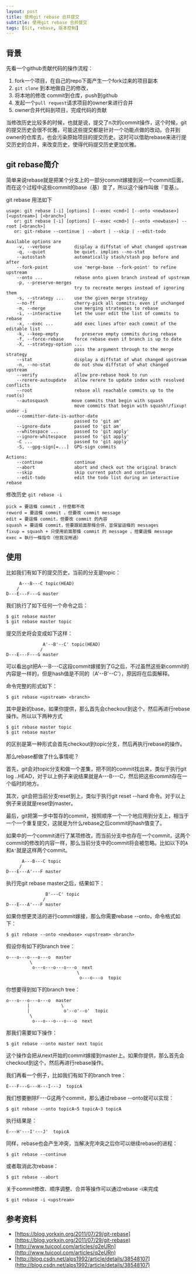 ```yaml
---
layout: post
title: 使用git rebase 合并提交
subtitle: 使用git rebase 合并提交
tags: [Git, rebase, 版本控制]
---
```



## 背景
先看一个github贡献代码的操作流程：

1. fork一个项目，在自己的repo下面产生一个fork过来的项目副本
2. `git clone` 到本地做自己的修改，
3. 将本地的修改 commit到仓库，push到github
4. 发起一个`pull request`请求项目的owner来进行合并
5. owner合并代码到项目，完成代码的贡献

当修改历史比较多的时候，也就是说，提交了n次的commit操作，这个时候，git 的提交历史会很不优雅，可能这些提交都是针对一个功能点做的改动。合并到owner的仓库去，也会污染原始项目的提交历史。这时可以借助rebase来进行提交历史的合并，来改变历史，使得代码提交历史更加优雅。

## git rebase简介
简单来说rebase就是把某个分支上的一部分commit嫁接到另一个commit后面，而在这个过程中这些commit的base（基）变了，所以这个操作叫做『变基』。

git rebase 用法如下

    usage: git rebase [-i] [options] [--exec <cmd>] [--onto <newbase>] [<upstream>] [<branch>]
       or: git rebase [-i] [options] [--exec <cmd>] [--onto <newbase>] --root [<branch>]
       or: git-rebase --continue | --abort | --skip | --edit-todo

    Available options are
        -v, --verbose         display a diffstat of what changed upstream
        -q, --quiet           be quiet. implies --no-stat
        --autostash           automatically stash/stash pop before and after
        --fork-point          use 'merge-base --fork-point' to refine upstream
        --onto ...            rebase onto given branch instead of upstream
        -p, --preserve-merges
                              try to recreate merges instead of ignoring them
        -s, --strategy ...    use the given merge strategy
        --no-ff               cherry-pick all commits, even if unchanged
        -m, --merge           use merging strategies to rebase
        -i, --interactive     let the user edit the list of commits to rebase
        -x, --exec ...        add exec lines after each commit of the editable list
        -k, --keep-empty	     preserve empty commits during rebase
        -f, --force-rebase    force rebase even if branch is up to date
        -X, --strategy-option ...
                              pass the argument through to the merge strategy
        --stat                display a diffstat of what changed upstream
        -n, --no-stat         do not show diffstat of what changed upstream
        --verify              allow pre-rebase hook to run
        --rerere-autoupdate   allow rerere to update index with resolved conflicts
        --root                rebase all reachable commits up to the root(s)
        --autosquash         move commits that begin with squash
                              move commits that begin with squash!/fixup! under -i
        --committer-date-is-author-date
                              passed to 'git am'
        --ignore-date         passed to 'git am'
        --whitespace ...      passed to 'git apply'
        --ignore-whitespace   passed to 'git apply'
        -C ...                passed to 'git apply'
        -S, --gpg-sign[=...]  GPG-sign commits

    Actions:
        --continue            continue
        --abort               abort and check out the original branch
        --skip                skip current patch and continue
        --edit-todo           edit the todo list during an interactive rebase

修改历史 `git rebase -i`

    pick = 要這條 commit ，什麼都不改
    reword = 要這條 commit ，但要改 commit message
    edit = 要這條 commit，但要改 commit 的內容
    squash = 要這條 commit，但要跟前面那條合併，並保留這條的 messages
    fixup = squash + 只使用前面那條 commit 的 message ，捨棄這條 message
    exec = 執行一條指令（但我沒用過）

## 使用

比如我们有如下的提交历史，当前的分支是topic：

         A---B---C topic(HEAD)
        /
    D---E---F---G master

我们执行了如下任何一个命令之后：

    $ git rebase master
    $ git rebase master topic

提交历史将会变成如下这样：

                  A'--B'--C' topic(HEAD)
                 /
    D---E---F---G master

可以看出git把A---B---C这段commit嫁接到了G之后，不过虽然这些新commit的内容是一样的，但是hash值是不同的（A'--B'--C'），原因将在后面解释。

命令完整的形式如下：

    $ git rebase <upstream> <branch>

其中<upstream>是新的base，如果你提供<branch>，那么首先会checkout到这个<branch>，然后再进行rebase操作。所以以下两种方式

    $ git rebase master topic
    $ git rebase master

的区别是第一种形式会首先checkout到topic分支，然后再执行rebase的操作。

那么rebase都做了什么事情呢？

首先，git会对topic分支和<upstream>做一个差集，把不同的commit找出来，类似于执行git log <upstream>..HEAD，对于以上例子来说结果就是A---B---C，然后把这些commit存在一个临时的地方。

其次，git会把当前分支reset到<upstream>上，类似于执行git reset --hard <upstream>命令。对于以上例子来说就是reset到master。

最后，git把第一步中暂存的commit，按照顺序一个一个地应用到分支上，相当于一个一个重复提交，这就是为什么rebase之后commit的hash值变了。

如果中的一个commit进行了某项修改，而当前分支中也存在一个commit，这两个commit的修改的内容一样，那么当前分支中的commit将会被忽略。比如以下的```A```和```A'```就是这样两个commit。

          A---B---C topic
         /
    D---E---A'---F master
执行完git rebase master之后，结果如下：

                   B'---C' topic
                  /
    D---E---A'---F master

如果你想更灵活的进行commit嫁接，那么你需要rebase --onto，命令格式如下：

    $ git rebase --onto <newbase> <upstream> <branch>
假设你有如下的branch tree：

    o---o---o---o---o  master
             \
              o---o---o---o---o  next
                               \
                                o---o---o  topic
你想要得到如下的branch tree：

    o---o---o---o---o  master
            |            \
            |             o'--o'--o'  topic
             \
              o---o---o---o---o  next
那我们需要如下操作：

    $ git rebase --onto master next topic
这个操作会把从next开始的commit嫁接到master上。如果你提供<branch>，那么首先会checkout到这个<branch>，然后再进行rebase操作。

我们再看一个例子，比如我们有如下的branch tree：

    E---F---G---H---I---J  topicA
我们想要删除F---G这两个commit，那么通过rebase --onto就可以实现：

    $ git rebase --onto topicA~5 topicA~3 topicA
执行结果是：

    E---H'---I'---J'  topicA
同样，rebase也会产生冲突，当解决完冲突之后你可以继续rebase的进程：

    $ git rebase --continue
或者取消此次rebase：

    $ git rebase --abort
关于commit修改、顺序调整、合并等操作可以通过rebase -i来完成

    $ git rebase -i <upstream>


## 参考资料

- [https://blog.yorkxin.org/2011/07/29/git-rebase](https://blog.yorkxin.org/2011/07/29/git-rebase)
- [http://www.tuicool.com/articles/q2eURn](http://www.tuicool.com/articles/q2eURn)
- [http://blog.csdn.net/alps1992/article/details/38548107](http://blog.csdn.net/alps1992/article/details/38548107)

